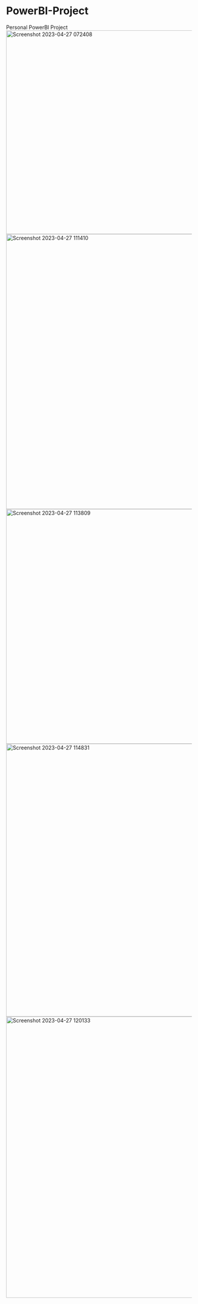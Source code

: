 # PowerBI-Project
Personal PowerBI Project
<img width="551" alt="Screenshot 2023-04-27 072408" src="https://user-images.githubusercontent.com/84688009/235757641-0219a297-6736-4f2d-b7a0-ac1fb5e7c60f.png">
<img width="744" alt="Screenshot 2023-04-27 111410" src="https://user-images.githubusercontent.com/84688009/235757647-533a80fb-f82b-4c38-8260-dbc1990e0511.png">
<img width="635" alt="Screenshot 2023-04-27 113809" src="https://user-images.githubusercontent.com/84688009/235757649-594544e1-3241-42d2-8285-24c606829461.png">
<img width="738" alt="Screenshot 2023-04-27 114831" src="https://user-images.githubusercontent.com/84688009/235757650-11791226-05ea-47f5-bfa5-3bc8a7cdee0f.png">
<img width="761" alt="Screenshot 2023-04-27 120133" src="https://user-images.githubusercontent.com/84688009/235757652-255e943c-57c4-4b69-9585-3af9a12d4ea4.png">
